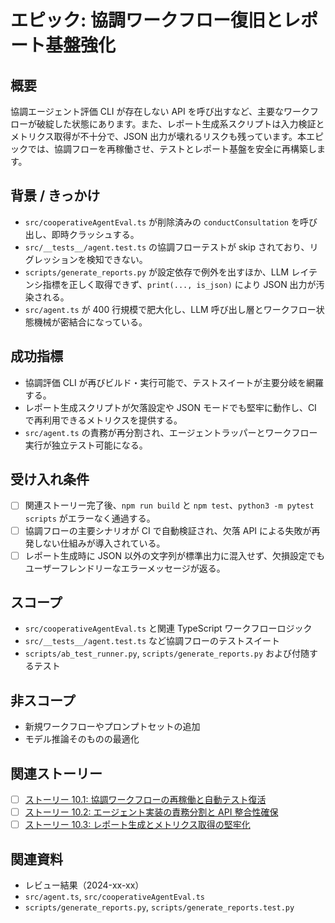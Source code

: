 # エピック: 協調ワークフロー復旧とレポート基盤強化

## 概要
協調エージェント評価 CLI が存在しない API を呼び出すなど、主要なワークフローが破綻した状態にあります。また、レポート生成系スクリプトは入力検証とメトリクス取得が不十分で、JSON 出力が壊れるリスクも残っています。本エピックでは、協調フローを再稼働させ、テストとレポート基盤を安全に再構築します。

## 背景 / きっかけ
- `src/cooperativeAgentEval.ts` が削除済みの `conductConsultation` を呼び出し、即時クラッシュする。
- `src/__tests__/agent.test.ts` の協調フローテストが skip されており、リグレッションを検知できない。
- `scripts/generate_reports.py` が設定依存で例外を出すほか、LLM レイテンシ指標を正しく取得できず、`print(..., is_json)` により JSON 出力が汚染される。
- `src/agent.ts` が 400 行規模で肥大化し、LLM 呼び出し層とワークフロー状態機械が密結合になっている。

## 成功指標
- 協調評価 CLI が再びビルド・実行可能で、テストスイートが主要分岐を網羅する。
- レポート生成スクリプトが欠落設定や JSON モードでも堅牢に動作し、CI で再利用できるメトリクスを提供する。
- `src/agent.ts` の責務が再分割され、エージェントラッパーとワークフロー実行が独立テスト可能になる。

## 受け入れ条件
- [ ] 関連ストーリー完了後、`npm run build` と `npm test`、`python3 -m pytest scripts` がエラーなく通過する。
- [ ] 協調フローの主要シナリオが CI で自動検証され、欠落 API による失敗が再発しない仕組みが導入されている。
- [ ] レポート生成時に JSON 以外の文字列が標準出力に混入せず、欠損設定でもユーザーフレンドリーなエラーメッセージが返る。

## スコープ
- `src/cooperativeAgentEval.ts` と関連 TypeScript ワークフローロジック
- `src/__tests__/agent.test.ts` など協調フローのテストスイート
- `scripts/ab_test_runner.py`, `scripts/generate_reports.py` および付随するテスト

## 非スコープ
- 新規ワークフローやプロンプトセットの追加
- モデル推論そのものの最適化

## 関連ストーリー
* [ ] [ストーリー 10.1: 協調ワークフローの再稼働と自動テスト復活](story_10_1_cooperative_workflow_restoration.md)
* [ ] [ストーリー 10.2: エージェント実装の責務分割と API 整合性確保](story_10_2_agent_core_modularization.md)
* [ ] [ストーリー 10.3: レポート生成とメトリクス取得の堅牢化](story_10_3_reporting_metric_integrity.md)

## 関連資料
- レビュー結果（2024-xx-xx）
- `src/agent.ts`, `src/cooperativeAgentEval.ts`
- `scripts/generate_reports.py`, `scripts/generate_reports.test.py`
